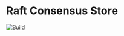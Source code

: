 # Raft Consensus Store

[![Build](https://img.shields.io/github/actions/workflow/status/atomix/atomix/build-and-test-stores-raft.yml?style=for-the-badge)](https://github.com/atomix/atomix/actions/workflows/build-and-test-stores-raft.yml)
